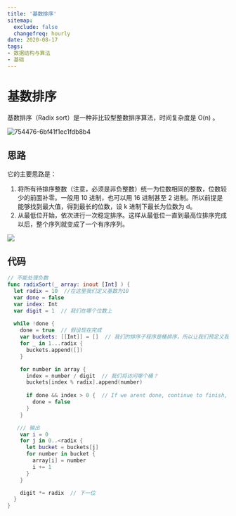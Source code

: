```yaml
---
title: '基数排序'
sitemap:
  exclude: false
  changefreq: hourly
date: 2020-08-17
tags:
- 数据结构与算法
- 基础
---
```


# 基数排序

基数排序（Radix sort）是一种非比较型整数排序算法，时间复杂度是 O(n) 。

![754476-6bf41f1ec1fdb8b4](http://blog.loveli.site/2019-09-02-754476-6bf41f1ec1fdb8b4.gif)

## 思路

它的主要思路是：

1. 将所有待排序整数（注意，必须是非负整数）统一为位数相同的整数，位数较少的前面补零。一般用 10 进制，也可以用 16 进制甚至 2 进制。所以前提是能够找到最大值，得到最长的位数，设 k 进制下最长为位数为 d。
2. 从最低位开始，依次进行一次稳定排序。这样从最低位一直到最高位排序完成以后，整个序列就变成了一个有序序列。

![](http://blog.loveli.site/2020-08-21-15980163815241.jpg)

## 代码

```swift
// 不能处理负数
func radixSort(_ array: inout [Int] ) {
  let radix = 10  //在这里我们定义基数为10
  var done = false
  var index: Int
  var digit = 1  // 我们在哪个位数上
  
  while !done { 
    done = true  // 假设现在完成
    var buckets: [[Int]] = []  // 我们的排序子程序是桶排序，所以让我们预定义我们的桶
    for _ in 1...radix {
      buckets.append([])
    }

    for number in array {
      index = number / digit  // 我们将访问哪个桶？
      buckets[index % radix].append(number)
      
      if done && index > 0 {  // If we arent done, continue to finish, otherwise we are done
        done = false
      }
    }

   /// 输出
    var i = 0
    for j in 0..<radix {
      let bucket = buckets[j]
      for number in bucket {
        array[i] = number
        i += 1
      }
    }

    digit *= radix  // 下一位
  }
}
```
